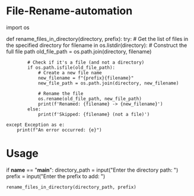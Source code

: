 # File-Rename-automation
import os

def rename_files_in_directory(directory, prefix):
    try:
        # Get the list of files in the specified directory
        for filename in os.listdir(directory):
            # Construct the full file path
            old_file_path = os.path.join(directory, filename)

            # Check if it's a file (and not a directory)
            if os.path.isfile(old_file_path):
                # Create a new file name
                new_filename = f"{prefix}{filename}"
                new_file_path = os.path.join(directory, new_filename)

                # Rename the file
                os.rename(old_file_path, new_file_path)
                print(f'Renamed: {filename} -> {new_filename}')
            else:
                print(f'Skipped: {filename} (not a file)')

    except Exception as e:
        print(f"An error occurred: {e}")

# Usage
if __name__ == "__main__":
    directory_path = input("Enter the directory path: ")
    prefix = input("Enter the prefix to add: ")
    
    rename_files_in_directory(directory_path, prefix)

